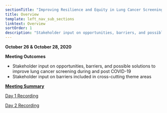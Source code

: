 ```yaml
---
sectionTitle: "Improving Resilience and Equity in Lung Cancer Screening:  Lessons from COVID-19 and Beyond"
title: Overview
template: left_nav_sub_sections
linktext: Overview
sortOrder: 1
description: "Stakeholder input on opportunities, barriers, and possible solutions to improve lung cancer screening during and post COVID-19"
---
```


**October 26 & October 28, 2020**

**Meeting Outcomes**

- Stakeholder input on opportunities, barriers, and possible solutions to improve lung cancer screening during and post COVID-19
- Stakeholder input on barriers included in cross-cutting theme areas

<p><strong><a class="pdf-icon" href="https://deainfo.nci.nih.gov/advisory/pcp/pcp1020/summary.pdf">Meeting Summary</a></strong></p>

[Day 1 Recording](https://nci.rev.vbrick.com/#/videos/bed7e8d1-39c3-4ef9-a0c7-b1454ecccde1)

[Day 2 Recording](https://nci.rev.vbrick.com/#/videos/70efefe1-0742-44d3-b42f-6f68abc858bb)
